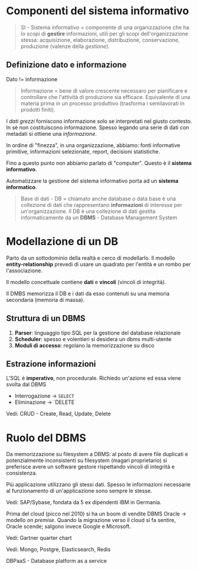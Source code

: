 # Componenti del sistema informativo

>SI - Sistema informativo = componente di una organizzazione che ha lo scopi di **gestire** informazioni, utili per gli scopi dell'organizzazione stessa: acquisizione, elaborazione, distribuzione, conservazione, produzione (valenze della *gestione*).


## Definizione dato e informazione

Dato != informazione

>Informazione = bene di valore crescente necessaro per pianificare e controllare che l'attività di produzione sia efficace. Equivalente di una materia prima in un processo produttivo (trasforma i semilavorati in prodotti finiti).

I *dati grezzi* forniscono informazione solo se interpretati nel giusto contesto. In sè non costituiscono informazione.
Spesso legando una serie di dati con metadati si ottiene una *informazione*.

In ordine di "finezza", in una organizzazione, abbiamo: fonti informative primitive, informazioni selezionate, report, decisioni statistiche.

Fino a questo punto non abbiamo parlato di "computer". Questo è il **sistema informativo**.

Automatizzare la gestione del sistema informativo porta ad un **sistema informatico**.

>Base di dati - DB = chiamato anche database o data base è una collezione di dati che rappresentano **informazioni** di interesse per un'organizzazione. Il DB è una collezione di dati gestita informaticamente da un **DBMS** - Database Management System

# Modellazione di un DB
Parto da un sottodominio della realtà e cerco di modellarlo.
Il modello **entity-relationship** prevedi di usare un quadrato per l'entità e un rombo per l'associazione.

Il modello concettuale contiene **dati** e **vincoli** (vincoli di integrità).

Il DMBS memorizza il DB e i dati da esso contenuti su una memoria secondaria (memoria di massa).

## Struttura di un DBMS
1. **Parser**: linguaggio tipo SQL per la gestione del database relazionale
2. **Scheduler**: spesso e volentieri si desidera un dbms multi-utente
3. **Moduli di accesso**: regolano la memorizzazione su disco

## Estrazione informazioni
L'SQL è **imperativo**, non procedurale. Richiedo un'azione ed essa viene svolta dal DBMS

- Interrogazione -> `SELECT`
- Eliminazione -> `DELETE

Vedi: CRUD - Create, Read, Update, Delete

# Ruolo del DBMS
Da memorizzazione su filesystem a DBMS: al posto di avere file duplicati e potenzialmente inconsistenti su filesystem (magari proprietario) si preferisce avere un software gestore rispettando vincoli di integrità e consistenza.

Più applicazione utilizzano gli stessi dati. Spesso le informazioni necessarie al funzionamento di un'applicazione sono sempre le stesse.

Vedi: SAP/Sybase, fondata da 5 ex dipendenti IBM in Germania.

Prima del cloud (picco nel 2010) si ha un boom di vendite DBMS Oracle -> modello _on premise_.
Quando la migrazione verso il cloud si fa sentire, Oracle scende; salgono invece Google e Microsoft.

Vedi: Gartner quarter chart

Vedi: Mongo, Postgre, Elasticsearch, Redis

DBPaaS - Database platform as a service

